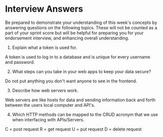 # Interview Answers

Be prepared to demonstrate your understanding of this week's concepts by answering questions on the following topics. These will not be counted as a part of your sprint score but will be helpful for preparing you for your endorsement interview, and enhancing overall understanding.

1. Explain what a token is used for.

A token is used to log in to a database and is unique for every username and password.

2. What steps can you take in your web apps to keep your data secure?

Do not put anything you don't want anyone to see in the frontend.

3. Describe how web servers work.

Web servers are like hosts for data and sending information back and forth between the users local computer and API's.

4. Which HTTP methods can be mapped to the CRUD acronym that we use when interfacing with APIs/Servers.

C = post request
R = get request
U = put request
D = delete request
